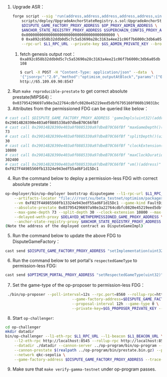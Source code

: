 1. Upgrade ASR：
    ```bash
    forge script --sig 'run(address,address,address,address,address,uint32,bytes32,uint256)' \
        scripts/deploy/UpgradeAnchorStateRegistry.s.sol:UpgradeAnchorStateRegistry \
        $DISPUTE_GAME_FACTORY_PROXY_ADDRESS $OP_PROXY_ADMIN_ADDRESS \
        $ANCHOR_STATE_REGISTRY_PROXY_ADDRESS $SUPERCHAIN_CONFIG_PROXY_ADDRESS \
        0x0000000000000000000000000000000000000000 \
        0 0xa892c858b32ddb0d5c7c5a53690a28c3163a4ee21c06f7b6000c3db6a05db108 0 \
        --rpc-url $L1_RPC_URL --private-key $GS_ADMIN_PRIVATE_KEY --broadcast
    ```
    1.  fetch genesis output root：`0xa892c858b32ddb0d5c7c5a53690a28c3163a4ee21c06f7b6000c3db6a05db108`
        ```bash
        $ curl -X POST -H "Content-Type: application/json" --data  \
        '{"jsonrpc":"2.0","method":"optimism_outputAtBlock","params":["0x0"],"id":1}' \
        http://65.109.69.90:8547
        ```  
2. Run `make reproducible-prestate` to get correct absolute prestate(MIPS64)：`0x037954296697a98e3a22764cdbfc0820e45219eed5dbf6795160f060b19031bc`
3. Attributes from the permissioned FDG can be queried like below：
```bash
# cast call $DISPUTE_GAME_FACTORY_PROXY_ADDRESS 'gameImpls(uint32)(address)' 1 -r $L1_RPC_URL
0x29014B28390e403a0f0885330a97dbeB70C66fBf
# cast call 0x29014B28390e403a0f0885330a97dbeB70C66fBf "maxGameDepth()(uint256)" -r $L1_RPC_URL
73
# cast call 0x29014B28390e403a0f0885330a97dbeB70C66fBf "splitDepth()(uint256)" -r $L1_RPC_URL
30
# cast call 0x29014B28390e403a0f0885330a97dbeB70C66fBf "clockExtension()(uint64)" -r $L1_RPC_URL
10800
# cast call 0x29014B28390e403a0f0885330a97dbeB70C66fBf "maxClockDuration()(uint64)" -r $L1_RPC_URL
302400
# cast call 0x29014B28390e403a0f0885330a97dbeB70C66fBf "vm()(address)" -r $L1_RPC_URL
0xF027F4A985560fb13324e943edf55ad6F1d15Dc1
```
4. Run the command below to deploy a permission-less FDG with correct absolute prestate：
```bash
op-deployer/bin/op-deployer bootstrap disputegame --l1-rpc-url $L1_RPC_URL --private-key $GS_ADMIN_PRIVATE_KEY \
    --artifacts-locator "file:///root/xu/beta_testnet/optimism/packages/contracts-bedrock/forge-artifacts/" \
    --vm 0xF027F4A985560fb13324e943edf55ad6F1d15Dc1 --game-kind FaultDisputeGame --game-type 0 \
    --absolute-prestate 0x037954296697a98e3a22764cdbfc0820e45219eed5dbf6795160f060b19031bc \
    --max-game-depth 73 --split-depth 30 --clock-extension 10800 --max-clock-duration 302400 \
    --delayed-weth-proxy $DELAYED_WETHPERMISSIONED_GAME_PROXY_ADDRESS \
    --anchor-state-registry-proxy $ANCHOR_STATE_REGISTRY_PROXY_ADDRESS --l2-chain-id 110011 
(Note the address of the deployed contract as DisputeGameImpl)
```
5. Run the command below to update the above FDG to DisputeGameFactory：
```bash
cast send $DISPUTE_GAME_FACTORY_PROXY_ADDRESS "setImplementation(uint32,address)" 0 <DisputeGameImpl> -r $L1_RPC_URL --private-key $GS_ADMIN_PRIVATE_KEY
```
6. Run the command below to set portal's `respectedGameType` to permission-less FDG:
```bash
cast send $OPTIMISM_PORTAL_PROXY_ADDRESS "setRespectedGameType(uint32)" 0 -r $L1_RPC_URL --private-key $GS_ADMIN_PRIVATE_KEY
```
7. Set the game-type of the op-proposer to permission-less FDG：
```bash
 ./bin/op-proposer --poll-interval=12s --rpc.port=8560 --rollup-rpc=http://localhost:8547 \
                              --game-factory-address=$DISPUTE_GAME_FACTORY_PROXY_ADDRESS \
                              --proposal-interval 12h --game-type 0 \
                              --private-key=$GS_PROPOSER_PRIVATE_KEY --l1-eth-rpc=$L1_RPC_URL 2>&1 | tee -a proposer.log -i
```
8. Start `op-challenger`:
```bash
cd op-challenger
mkdir datadir
bin/op-challenger --l1-eth-rpc $L1_RPC_URL --l1-beacon $L1_BEACON_URL \
    --l2-eth-rpc http://localhost:8545 --rollup-rpc http://localhost:8547 \
    --datadir ./datadir --cannon-server ../op-program/bin/op-program --cannon-bin ../cannon/bin/cannon \
    --cannon-prestate $(realpath ../op-program/bin/prestate.bin.gz) --private-key $GS_CHALLENGER_PRIVATE_KEY \
    --network qkc-sepolia \
    --game-factory-address $DISPUTE_GAME_FACTORY_PROXY_ADDRESS --trace-type cannon --trace-type permissioned  2>&1 | tee -a challenger.log -i

```
9. Make sure that `make verify-gamma-testnet` under op-program passes.
